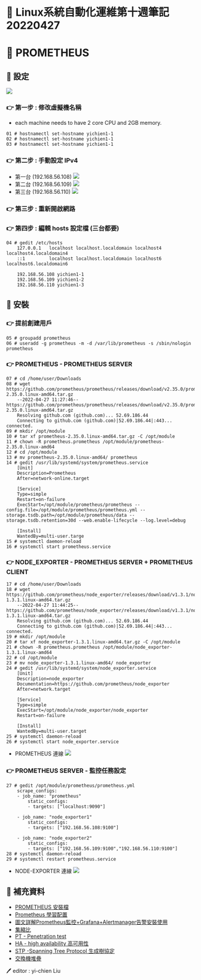 # 📝 Linux系統自動化運維第十週筆記20220427
# 📖 PROMETHEUS
## 🔖 設定
![](pic/prometheus_introduce.jpg)
### 👉 第一步 : 修改虛擬機名稱
* each machine needs to have 2 core CPU and 2GB memory.
```
01 # hostnamectl set-hostname yichien1-1
02 # hostnamectl set-hostname yichien1-1
03 # hostnamectl set-hostname yichien1-1
```
### 👉 第二步 : 手動設定 IPv4
* 第一台 (192.168.56.108)
![](pic/machine1-1.png)
* 第二台 (192.168.56.109)
![](pic/machine1-2.png)
* 第三台 (192.168.56.110)
![](pic/machine1-3.png)
### 👉 第三步 : 重新開啟網路
### 👉 第四步 : 編輯 hosts 設定檔 (三台都要)
```
04 # gedit /etc/hosts
    127.0.0.1   localhost localhost.localdomain localhost4 localhost4.localdomain4
    ::1         localhost localhost.localdomain localhost6 localhost6.localdomain6

    192.168.56.108 yichien1-1
    192.168.56.109 yichien1-2
    192.168.56.110 yichien1-3
```
## 🔖 安裝
### 👉 提前創建用戶
```
05 # groupadd prometheus
06 # useradd -g prometheus -m -d /var/lib/prometheus -s /sbin/nologin prometheus
```
### 👉 PROMETHEUS - PROMETHEUS SERVER
```
07 # cd /home/user/Downloads
08 # wget https://github.com/prometheus/prometheus/releases/download/v2.35.0/prometheus-2.35.0.linux-amd64.tar.gz
    --2022-04-27 11:27:46--  https://github.com/prometheus/prometheus/releases/download/v2.35.0/prometheus-2.35.0.linux-amd64.tar.gz
    Resolving github.com (github.com)... 52.69.186.44
    Connecting to github.com (github.com)|52.69.186.44|:443... connected.
09 # mkdir /opt/module
10 # tar xf prometheus-2.35.0.linux-amd64.tar.gz -C /opt/module
11 # chown -R prometheus.prometheus /opt/module/prometheus-2.35.0.linux-amd64
12 # cd /opt/module
13 # mv prometheus-2.35.0.linux-amd64/ prometheus
14 # gedit /usr/lib/systemd/system/prometheus.service
    [Unit]
    Description=Prometheus
    After=network-online.target

    [Service]
    Type=simple
    Restart=on-failure
    ExecStart=/opt/module/prometheus/prometheus --config.file=/opt/module/prometheus/prometheus.yml --storage.tsdb.path=/opt/module/prometheus/data --storage.tsdb.retention=30d --web.enable-lifecycle --log.level=debug

    [Install]
    WantedBy=multi-user.targe
15 # systemctl daemon-reload
16 # systemctl start prometheus.service
```
### 👉 NODE_EXPORTER - PROMETHEUS SERVER + PROMETHEUS CLIENT
```
17 # cd /home/user/Downloads
18 # wget https://github.com/prometheus/node_exporter/releases/download/v1.3.1/node_exporter-1.3.1.linux-amd64.tar.gz
    --2022-04-27 11:44:25--  https://github.com/prometheus/node_exporter/releases/download/v1.3.1/node_exporter-1.3.1.linux-amd64.tar.gz
    Resolving github.com (github.com)... 52.69.186.44
    Connecting to github.com (github.com)|52.69.186.44|:443... connected.
19 # mkdir /opt/module
20 # tar xf node_exporter-1.3.1.linux-amd64.tar.gz -C /opt/module
21 # chown -R prometheus.prometheus /opt/module/node_exporter-1.3.1.linux-amd64
22 # cd /opt/module
23 # mv node_exporter-1.3.1.linux-amd64/ node_exporter
24 # gedit /usr/lib/systemd/system/node_exporter.service
    [Unit]
    Description=node_exporter
    Documentation=https://github.com/prometheus/node_exporter
    After=network.target
    
    [Service]
    Type=simple
    ExecStart=/opt/module/node_exporter/node_exporter
    Restart=on-failure

    [Install]
    WantedBy=multi-user.target
25 # systemctl daemon-reload
26 # systemctl start node_exporter.service
```
* PROMETHEUS 連線
![](pic/prometheus_connect.png)
### 👉 PROMETHEUS SERVER - 監控任務設定
```
27 # gedit /opt/module/prometheus/prometheus.yml 
    scrape_configs:
    - job_name: "prometheus"
        static_configs:
        - targets: ["localhost:9090"]

    - job_name: "node_exporter1"
        static_configs:
        - targets: ["192.168.56.108:9100"]

    - job_name: "node_exporter2"
        static_configs:
        - targets: ["192.168.56.109:9100","192.168.56.110:9100"]
28 # systemctl daemon-reload
29 # systemctl restart prometheus.service
```
* NODE-EXPORTER 連線
![](pic/node_exporter_connect.png)
## 📖 補充資料
* [PROMETHEUS 安裝檔](https://prometheus.io/download/)
* [Prometheus 學習配置](https://www.codeleading.com/article/10525895320/)
* [圖文詳解Prometheus監控+Grafana+Alertmanager告警安裝使用](https://codingnote.cc/zh-tw/p/150392/)
* [集縮比](https://zh.wikipedia.org/wiki/%E9%9B%86%E7%B8%AE%E6%AF%94)
* [PT - Penetration test](https://zh.wikipedia.org/wiki/%E6%B8%97%E9%80%8F%E6%B5%8B%E8%AF%95)
* [HA - high availability 高可用性](https://zh.wikipedia.org/wiki/%E9%AB%98%E5%8F%AF%E7%94%A8%E6%80%A7)
* [STP -Spanning Tree Protocol 生成樹協定](https://zh.wikipedia.org/wiki/%E7%94%9F%E6%88%90%E6%A0%91%E5%8D%8F%E8%AE%AE)
* [交換機堆疊](https://www.796t.com/content/1550147965.html)


🖊️ editor : yi-chien Liu





